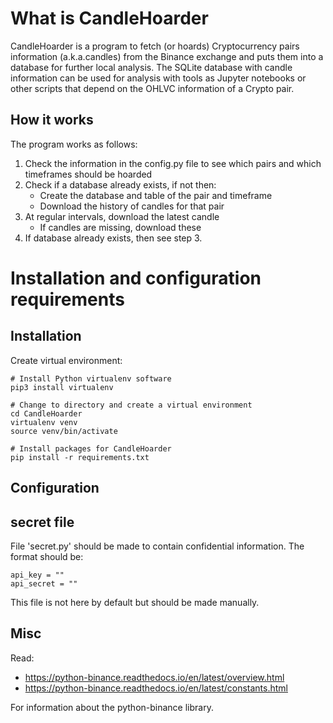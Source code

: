 # What is CandleHoarder

CandleHoarder is a program to fetch (or hoards) Cryptocurrency pairs information (a.k.a.candles) from the Binance exchange and puts them into a database for further local analysis. The SQLite database with candle information can be used for analysis with tools as Jupyter notebooks or other scripts that depend on the OHLVC information of a Crypto pair.

## How it works

The program works as follows:

1. Check the information in the config.py file to see which pairs and which timeframes should be hoarded
2. Check if a database already exists, if not then:
    * Create the database and table of the pair and timeframe
    * Download the history of candles for that pair
3. At regular intervals, download the latest candle
    * If candles are missing, download these
4. If database already exists, then see step 3.

# Installation and configuration requirements

## Installation

Create virtual environment:

```
# Install Python virtualenv software
pip3 install virtualenv

# Change to directory and create a virtual environment
cd CandleHoarder
virtualenv venv
source venv/bin/activate

# Install packages for CandleHoarder
pip install -r requirements.txt
```

## Configuration

## secret file

File 'secret.py' should be made to contain confidential information. The format should be:

```
api_key = ""
api_secret = ""

```

This file is not here by default but should be made manually.

## Misc

Read: 

* https://python-binance.readthedocs.io/en/latest/overview.html
* https://python-binance.readthedocs.io/en/latest/constants.html

For information about the python-binance library.


